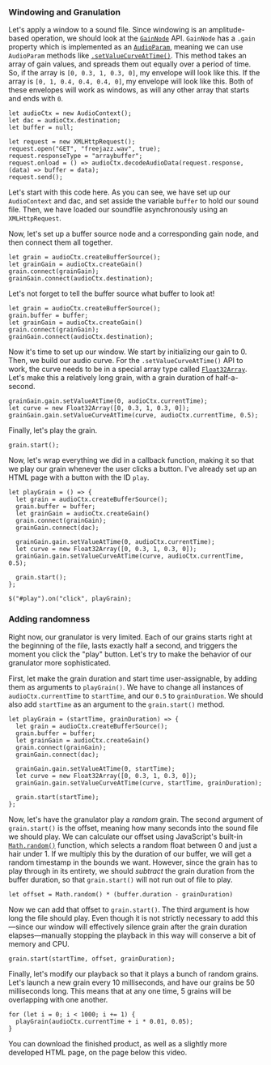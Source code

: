 ### Windowing and Granulation

Let's apply a window to a sound file.  Since windowing is an amplitude-based
operation, we should look at the
[`GainNode`](https://developer.mozilla.org/en-US/docs/Web/API/GainNode) API.
`GainNode` has a `.gain` property which is implemented as an
[`AudioParam`](https://developer.mozilla.org/en-US/docs/Web/API/AudioParam),
meaning we can use `AudioParam` methods like
[`.setValueCurveAtTime()`](https://developer.mozilla.org/en-US/docs/Web/API/AudioParam/setValueCurveAtTime).
This method takes an array of gain values, and spreads them out equally over a
period of time.  So, if the array is `[0, 0.3, 1, 0.3, 0]`, my envelope will
look like this.  If the array is `[0, 1, 0.4, 0.4, 0.4, 0]`, my envelope will
look like this.  Both of these envelopes will work as windows, as will any
other array that starts and ends with `0`.

	let audioCtx = new AudioContext();
	let dac = audioCtx.destination;
	let buffer = null;
	
	let request = new XMLHttpRequest();
	request.open("GET", "freejazz.wav", true);
	request.responseType = "arraybuffer";
	request.onload = () => audioCtx.decodeAudioData(request.response, (data) => buffer = data);
	request.send();

Let's start with this code here.  As you can see, we have set up our
`AudioContext` and dac, and set asside the variable `buffer` to hold our sound
file.  Then, we have loaded our soundfile asynchronously using an
`XMLHttpRequest`.

Now, let's set up a buffer source node and a corresponding gain node, and then
connect them all together.

	let grain = audioCtx.createBufferSource();
	let grainGain = audioCtx.createGain()
	grain.connect(grainGain);
	grainGain.connect(audioCtx.destination);

Let's not forget to tell the buffer source what buffer to look at!

	let grain = audioCtx.createBufferSource();
	grain.buffer = buffer;
	let grainGain = audioCtx.createGain()
	grain.connect(grainGain);
	grainGain.connect(audioCtx.destination);

Now it's time to set up our window.  We start by initializing our gain to 0.
Then, we build our audio curve.  For the `.setValueCurveAtTime()` API to work,
the curve needs to be in a special array type called
[`Float32Array`](https://developer.mozilla.org/en-US/docs/Web/JavaScript/Reference/Global_Objects/Float32Array).
Let's make this a relatively long grain, with a grain duration of
half-a-second.

	grainGain.gain.setValueAtTime(0, audioCtx.currentTime);
	let curve = new Float32Array([0, 0.3, 1, 0.3, 0]);
	grainGain.gain.setValueCurveAtTime(curve, audioCtx.currentTime, 0.5);

Finally, let's play the grain.

	grain.start();

Now, let's wrap everything we did in a callback function, making it so that we
play our grain whenever the user clicks a button.  I've already set up an HTML
page with a button with the ID `play`.

	let playGrain = () => {
	  let grain = audioCtx.createBufferSource();
	  grain.buffer = buffer;
	  let grainGain = audioCtx.createGain()
	  grain.connect(grainGain);
	  grainGain.connect(dac);
	
	  grainGain.gain.setValueAtTime(0, audioCtx.currentTime);
	  let curve = new Float32Array([0, 0.3, 1, 0.3, 0]);
	  grainGain.gain.setValueCurveAtTime(curve, audioCtx.currentTime, 0.5);
	
	  grain.start();
	};
	
	$("#play").on("click", playGrain);


### Adding randomness

Right now, our granulator is very limited.  Each of our grains starts right at
the beginning of the file, lasts exactly half a second, and triggers the moment
you click the "play" button.  Let's try to make the behavior of our granulator
more sophisticated.

First, let make the grain duration and start time user-assignable, by adding
them as arguments to `playGrain()`.  We have to change all instances of
`audioCtx.currentTime` to `startTime`, and our `0.5` to `grainDuration`.  We
should also add `startTime` as an argument to the `grain.start()` method.

	let playGrain = (startTime, grainDuration) => {
	  let grain = audioCtx.createBufferSource();
	  grain.buffer = buffer;
	  let grainGain = audioCtx.createGain()
	  grain.connect(grainGain);
	  grainGain.connect(dac);
	
	  grainGain.gain.setValueAtTime(0, startTime);
	  let curve = new Float32Array([0, 0.3, 1, 0.3, 0]);
	  grainGain.gain.setValueCurveAtTime(curve, startTime, grainDuration);
	
	  grain.start(startTime);
	};

Now, let's have the granulator play a *random* grain.  The second argument of
`grain.start()` is the offset, meaning how many seconds into the sound file we
should play.  We can calculate our offset using JavaScript's built-in
[`Math.random()`](https://developer.mozilla.org/en-US/docs/Web/JavaScript/Reference/Global_Objects/Math/random)
function, which selects a random float between 0 and just a hair under 1.  If
we multiply this by the duration of our buffer, we will get a random timestamp
in the bounds we want.  However, since the grain has to play through in its
entirety, we should *subtract* the grain duration from the buffer duration, so
that `grain.start()` will not run out of file to play.

	let offset = Math.random() * (buffer.duration - grainDuration)

Now we can add that offset to `grain.start()`.  The third argument is how long
the file should play.  Even though it is not strictly necessary to add
this—since our window will effectively silence grain after the grain duration
elapses—manually stopping the playback in this way will conserve a bit of
memory and CPU.

	grain.start(startTime, offset, grainDuration);

Finally, let's modify our playback so that it plays a bunch of random grains.
Let's launch a new grain every 10 milliseconds, and have our grains be 50
milliseconds long.  This means that at any one time, 5 grains will be
overlapping with one another.

	for (let i = 0; i < 1000; i += 1) {
	  playGrain(audioCtx.currentTime + i * 0.01, 0.05);
	}

You can download the finished product, as well as a slightly more developed
HTML page, on the page below this video.
